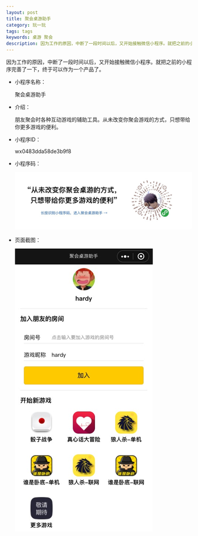 ```yaml
---
layout: post
title: 聚会桌游助手
category: 玩一玩
tags: tags
keywords: 桌游 聚会
description: 因为工作的原因，中断了一段时间以后，又开始接触微信小程序。就把之前的小程序完善了一下，终于可以作为一个产品了。
---
```


因为工作的原因，中断了一段时间以后，又开始接触微信小程序。就把之前的小程序完善了一下，终于可以作为一个产品了。

- 小程序名称：

	聚会桌游助手
	
- 介绍：

	朋友聚会时各种互动游戏的辅助工具。从未改变你聚会游戏的方式，只想带给你更多游戏的便利。
	
- 小程序ID：

	wx0483dda58de3b9f8

- 小程序码：

	![](./../public/img/wxapp-code.jpg )

- 页面截图：

	![](./../public/images/zyzs_wxapp_home.jpg )


